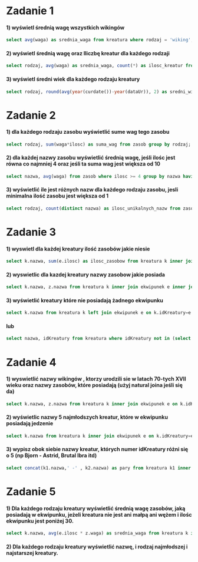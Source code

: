 # Zadanie 1
#### 1) wyświetl średnią wagę wszystkich wikingów
```sql
select avg(waga) as srednia_waga from kreatura where rodzaj = 'wiking';
```
#### 2) wyświetl średnią wagę oraz lliczbę kreatur dla każdego rodzaji
```sql
select rodzaj, avg(waga) as srednia_waga, count(*) as ilosc_kreatur from kreatura where rodzaj is not Null group by rodzaj;
```
#### 3) wyświetl średni wiek dla każdego rodzaju kreatury
```sql
select rodzaj, round(avg(year(curdate())-year(dataUr)), 2) as sredni_wiek from kreatura where rodzaj is not Null group by rodzaj;
```
# Zadanie 2
#### 1) dla każdego rodzaju zasobu wyświetlić sume wag tego zasobu
```sql
select rodzaj, sum(waga*ilosc) as suma_wag from zasob group by rodzaj;
```
#### 2) dla każdej nazwy zasobu wyświetlić średnią wagę, jeśli ilośc jest równa co najmniej 4 oraz jeśli ta suma wag jest większa od 10
```sql
select nazwa, avg(waga) from zasob where ilosc >= 4 group by nazwa having sum(waga) > 10;
```
#### 3) wyświetlić ile jest różnych nazw dla każdego rodzaju zasobu, jesli minimalna ilość zasobu jest większa od 1
```sql
select rodzaj, count(distinct nazwa) as ilosc_unikalnych_nazw from zasob group by rodzaj having min(ilosc) > 1;
```
# Zadanie 3
#### 1) wyswietl dla każdej kreatury ilość zasobów jakie niesie
```sql
select k.nazwa, sum(e.ilosc) as ilosc_zasobow from kreatura k inner join ekwipunek e on k.idKreatury=e.idKreatury group by k.nazwa;
```
#### 2) wyswietlic dla kazdej kreatury nazwy zasobow jakie posiada
```sql
select k.nazwa, z.nazwa from kreatura k inner join ekwipunek e inner join zasob z on k.idKreatury=e.idKreatury and e.idZasobu=z.idZasobu;
```
#### 3) wyświetlić kreatury które nie posiadają żadnego ekwipunku
```sql
select k.nazwa from kreatura k left join ekwipunek e on k.idKreatury=e.idKreatury where e.idKreatury is null;
```
#### lub
```sql
select nazwa, idKreatury from kreatura where idKreatury not in (select distinct idKreatury from ekwipunek where idKreatury is not null);
```
# Zadanie 4
#### 1) wyswietlić nazwy wikingów , ktorzy urodzili sie w latach 70-tych XVII wieku oraz nazwy zasobów, które posiadają (użyj natural joina jeśli się da)
```sql
select k.nazwa, z.nazwa from kreatura k inner join ekwipunek e on k.idKreatury=e.idKreatury inner join zasob z on e.idZasobu=z.idZasobu where k.rodzaj = "wiking" and k.dataUr between 1770 and 1779;
```
#### 2) wyświetlic nazwy 5 najmłodszych kreatur, które w ekwipunku posiadają jedzenie
```sql
select k.nazwa from kreatura k inner join ekwipunek e on k.idKreatury=e.idKreatury inner join zasob z on e.idZasobu=z.idZasobu where z.rodzaj = "jedzenie" order by k.dataUr desc limit 5;
```
#### 3) wypisz obok siebie nazwy kreatur, których numer idKreatury różni się o 5 (np Bjorn - Astrid, Brutal Ibra itd)
```sql
select concat(k1.nazwa,' -' , k2.nazwa) as pary from kreatura k1 inner join kreatura k2 on k1.idKreatury-k2.idKreatury = 5;
```
# Zadanie 5
#### 1) Dla każdego rodzaju kreatury wyświetlić średnią wagę zasobów, jaką posiadają w ekwipunku, jeżeli kreatura nie jest ani małpą ani wężem i ilośc ekwipunku jest poniżej 30.
```sql
select k.nazwa, avg(e.ilosc * z.waga) as srednia_waga from kreatura k inner join ekwipunek e on k.idKreatury=e.idKreatury inner join zasob z on e.idZasobu=z.idZasobu where k.rodzaj not in ('malpa','waz') and e.ilosc < 30 group by k.nazwa;
```

#### 2) Dla każdego rodzaju kreatury wyświetlić nazwę, i rodzaj najmłodszej i najstarszej kreatury.
```sql

```
